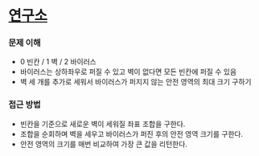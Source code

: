 # [연구소](https://www.acmicpc.net/problem/14502)

### 문제 이해

- 0 빈칸 / 1 벽 / 2 바이러스
- 바이러스는 상하좌우로 퍼질 수 있고 벽이 없다면 모든 빈칸에 퍼질 수 있음
- 벽 세 개를 추가로 세워서 바이러스가 퍼지지 않는 안전 영역의 최대 크기 구하기

### 접근 방법

- 빈칸을 기준으로 새로운 벽이 세워질 좌표 조합을 구한다.
- 조합을 순회하며 벽을 세우고 바이러스가 퍼진 후의 안전 영역 크기를 구한다.
- 안전 영역의 크기를 매번 비교하여 가장 큰 값을 리턴한다.